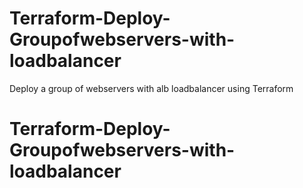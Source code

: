 # Terraform-Deploy-Groupofwebservers-with-loadbalancer
Deploy a group of webservers with alb loadbalancer using Terraform
# Terraform-Deploy-Groupofwebservers-with-loadbalancer

